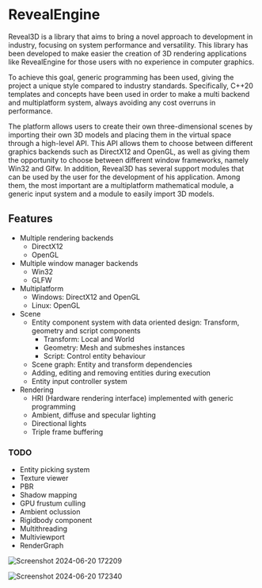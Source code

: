 # RevealEngine

Reveal3D is a library that aims to bring a novel approach to development in industry, focusing on system performance and versatility. This library has been developed to make easier the creation of 3D rendering applications like RevealEngine for those users with no experience in computer graphics.

To achieve this goal, generic programming has been used, giving the project a unique style compared to industry standards. Specifically, C++20 templates and concepts have been used in order to make a multi backend and multiplatform system, always avoiding any cost overruns in performance.

The platform allows users to create their own three-dimensional scenes by importing their own 3D models and placing them in the virtual space through a high-level API. This API allows them to choose between different graphics backends such as DirectX12 and OpenGL, as well as giving them the opportunity to choose between different window frameworks, namely Win32 and Glfw. In addition, Reveal3D has several support modules that can be used by the user for the development of his application. Among them, the most important are a multiplatform mathematical module, a generic input system and a module to easily import 3D models.

## Features
- Multiple rendering backends 
  - DirectX12
  - OpenGL
- Multiple window manager backends
  - Win32
  - GLFW 
- Multiplatform
  - Windows: DirectX12 and OpenGL
  - Linux: OpenGL
 - Scene
   - Entity component system with data oriented design: Transform, geometry and script components
     - Transform: Local and World
     - Geometry: Mesh and submeshes instances
     - Script: Control entity behaviour
   - Scene graph: Entity and transform dependencies
   - Adding, editing and removing entities during execution
   - Entity input controller system
  - Rendering
    - HRI (Hardware rendering interface) implemented with generic programming
    - Ambient, diffuse and specular lighting
    - Directional lights
    - Triple frame buffering
      
### TODO
- Entity picking system
- Texture viewer
- PBR 
- Shadow mapping
- GPU frustum culling
- Ambient oclussion
- Rigidbody component
- Multithreading
- Multiviewport
- RenderGraph

![Screenshot 2024-06-20 172209](https://github.com/ch0pex/RevealEngine/assets/78793330/35b48290-900d-4322-ae69-f9f94d1bce61)

![Screenshot 2024-06-20 172340](https://github.com/ch0pex/RevealEngine/assets/78793330/64295e11-610d-4f31-9d46-9452c5a28e59)
